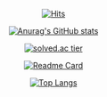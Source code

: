 <div align=center>

[![Hits](https://hits.seeyoufarm.com/api/count/incr/badge.svg?url=https%3A%2F%2Fgithub.com%2Fdowoonlee&count_bg=%2379C83D&title_bg=%23555555&icon=python.svg&icon_color=%234BA2D8&title=hits&edge_flat=false)](https://hits.seeyoufarm.com)

[![Anurag's GitHub stats](https://github-readme-stats.vercel.app/api?username=dowoonlee&theme=vision-friendly-dark)](https://github.com/anuraghazra/github-readme-stats?theme=radical)

[![solved.ac tier](http://mazassumnida.wtf/api/generate_badge?boj={dwlee717})](https://solved.ac/{dwlee717})

[![Readme Card](https://github-readme-stats.vercel.app/api/pin/?username=dowoonlee&repo=TIL&theme=highcontrast)](https://github.com/anuraghazra/github-readme-stats)

[![Top Langs](https://github-readme-stats.vercel.app/api/top-langs/?username=dowoonlee&exclude_repo=github-readme-stats,dowoonlee.github.io&layout=compact&theme=dark)](https://github.com/anuraghazra/github-readme-stats)



</div>